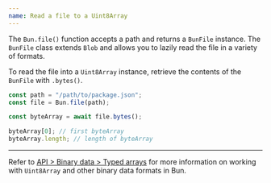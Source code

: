 ```yaml
---
name: Read a file to a Uint8Array
---
```


The `Bun.file()` function accepts a path and returns a `BunFile` instance. The `BunFile` class extends `Blob` and allows you to lazily read the file in a variety of formats.

To read the file into a `Uint8Array` instance, retrieve the contents of the `BunFile` with `.bytes()`.

```ts
const path = "/path/to/package.json";
const file = Bun.file(path);

const byteArray = await file.bytes();

byteArray[0]; // first byteArray
byteArray.length; // length of byteArray
```

---

Refer to [API > Binary data > Typed arrays](https://bun.com/docs/api/binary-data#typedarray) for more information on working with `Uint8Array` and other binary data formats in Bun.

